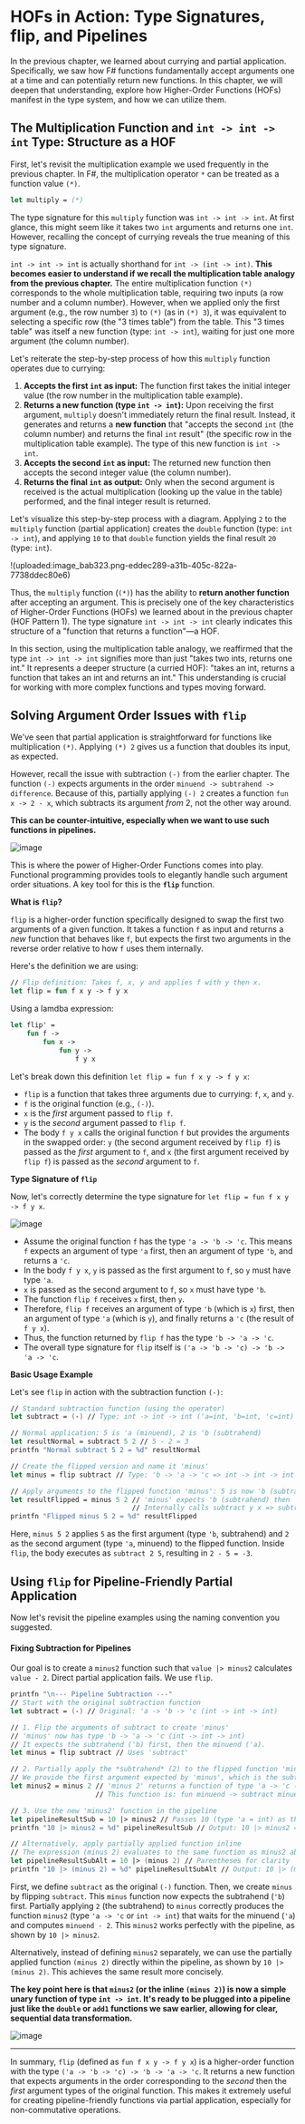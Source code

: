 # HOFs in Action: Type Signatures, flip, and Pipelines

In the previous chapter, we learned about currying and partial application. Specifically, we saw how F# functions fundamentally accept arguments one at a time and can potentially return new functions. In this chapter, we will deepen that understanding, explore how Higher-Order Functions (HOFs) manifest in the type system, and how we can utilize them.

## The Multiplication Function and `int -> int -> int` Type: Structure as a HOF

First, let's revisit the multiplication example we used frequently in the previous chapter. In F#, the multiplication operator `*` can be treated as a function value `(*)`.

```fsharp
let multiply = (*)
```

The type signature for this `multiply` function was `int -> int -> int`. At first glance, this might seem like it takes two `int` arguments and returns one `int`. However, recalling the concept of currying reveals the true meaning of this type signature.

`int -> int -> int` is actually shorthand for `int -> (int -> int)`. **This becomes easier to understand if we recall the multiplication table analogy from the previous chapter.** The entire multiplication function `(*)` corresponds to the whole multiplication table, requiring two inputs (a row number and a column number). However, when we applied only the first argument (e.g., the row number `3`) to `(*)` (as in `(*) 3`), it was equivalent to selecting a specific row (the "3 times table") from the table. This "3 times table" was itself a new function (type: `int -> int`), waiting for just one more argument (the column number).

Let's reiterate the step-by-step process of how this `multiply` function operates due to currying:

1.  **Accepts the first `int` as input:** The function first takes the initial integer value (the row number in the multiplication table example).
2.  **Returns a new function (type `int -> int`):** Upon receiving the first argument, `multiply` doesn't immediately return the final result. Instead, it generates and returns a **new function** that "accepts the second `int` (the column number) and returns the final `int` result" (the specific row in the multiplication table example). The type of this new function is `int -> int`.
3.  **Accepts the second `int` as input:** The returned new function then accepts the second integer value (the column number).
4.  **Returns the final `int` as output:** Only when the second argument is received is the actual multiplication (looking up the value in the table) performed, and the final integer result is returned.

Let's visualize this step-by-step process with a diagram. Applying `2` to the `multiply` function (partial application) creates the `double` function (type: `int -> int`), and applying `10` to that `double` function yields the final result `20` (type: `int`).

!(uploaded:image_bab323.png-eddec289-a31b-405c-822a-7738ddec80e6)

Thus, the `multiply` function (`(*)`) has the ability to **return another function** after accepting an argument. This is precisely one of the key characteristics of Higher-Order Functions (HOFs) we learned about in the previous chapter (HOF Pattern 1). The type signature `int -> int -> int` clearly indicates this structure of a "function that returns a function"—a HOF.

In this section, using the multiplication table analogy, we reaffirmed that the type `int -> int -> int` signifies more than just "takes two ints, returns one int." It represents a deeper structure (a curried HOF): "takes an int, returns a function that takes an int and returns an int." This understanding is crucial for working with more complex functions and types moving forward.

## Solving Argument Order Issues with `flip`

We've seen that partial application is straightforward for functions like multiplication `(*)`. Applying `(*) 2` gives us a function that doubles its input, as expected.

However, recall the issue with subtraction `(-)` from the earlier chapter. The function `(-)` expects arguments in the order `minuend -> subtrahend -> difference`. Because of this, partially applying `(-) 2` creates a function `fun x -> 2 - x`, which subtracts its argument *from* 2, not the other way around.

**This can be counter-intuitive, especially when we want to use such functions in pipelines.**

![image](https://raw.githubusercontent.com/ken-okabe/web-images5/main/img_1744496329575.png)

This is where the power of Higher-Order Functions comes into play. Functional programming provides tools to elegantly handle such argument order situations. A key tool for this is the **`flip`** function.

**What is `flip`?**

`flip` is a higher-order function specifically designed to swap the first two arguments of a given function. It takes a function `f` as input and returns a *new* function that behaves like `f`, but expects the first two arguments in the reverse order relative to how `f` uses them internally.

Here's the definition we are using:

```fsharp
// Flip definition: Takes f, x, y and applies f with y then x.
let flip = fun f x y -> f y x
```

Using a lamdba expression:

```fsharp
let flip' =
    fun f ->
        fun x ->
            fun y ->
                f y x
```

Let's break down this definition `let flip = fun f x y -> f y x`:

- `flip` is a function that takes three arguments due to currying: `f`, `x`, and `y`.
- `f` is the original function (e.g., `(-)`).
- `x` is the *first* argument passed to `flip f`.
- `y` is the *second* argument passed to `flip f`.
- The body `f y x` calls the original function `f` but provides the arguments in the swapped order: `y` (the second argument received by `flip f`) is passed as the *first* argument to `f`, and `x` (the first argument received by `flip f`) is passed as the *second* argument to `f`.

**Type Signature of `flip`**

Now, let's correctly determine the type signature for `let flip = fun f x y -> f y x`.

![image](https://raw.githubusercontent.com/ken-okabe/web-images5/main/img_1745147306999.png)

- Assume the original function `f` has the type `'a -> 'b -> 'c`. This means `f` expects an argument of type `'a` first, then an argument of type `'b`, and returns a `'c`.
- In the body `f y x`, `y` is passed as the first argument to `f`, so `y` must have type `'a`.
- `x` is passed as the second argument to `f`, so `x` must have type `'b`.
- The function `flip f` receives `x` first, then `y`.
- Therefore, `flip f` receives an argument of type `'b` (which is `x`) first, then an argument of type `'a` (which is `y`), and finally returns a `'c` (the result of `f y x`).
- Thus, the function returned by `flip f` has the type `'b -> 'a -> 'c`.
- The overall type signature for `flip` itself is `('a -> 'b -> 'c) -> 'b -> 'a -> 'c`.

**Basic Usage Example**

Let's see `flip` in action with the subtraction function `(-)`:

```fsharp
// Standard subtraction function (using the operator)
let subtract = (-) // Type: int -> int -> int ('a=int, 'b=int, 'c=int)

// Normal application: 5 is 'a (minuend), 2 is 'b (subtrahend)
let resultNormal = subtract 5 2 // 5 - 2 = 3
printfn "Normal subtract 5 2 = %d" resultNormal

// Create the flipped version and name it 'minus' 
let minus = flip subtract // Type: 'b -> 'a -> 'c => int -> int -> int

// Apply arguments to the flipped function 'minus': 5 is now 'b (subtrahend), 2 is 'a (minuend)
let resultFlipped = minus 5 2 // 'minus' expects 'b (subtrahend) then 'a (minuend)
                              // Internally calls subtract y x => subtract 2 5 => 2 - 5 = -3
printfn "Flipped minus 5 2 = %d" resultFlipped
```

Here, `minus 5 2` applies `5` as the first argument (type `'b`, subtrahend) and `2` as the second argument (type `'a`, minuend) to the flipped function. Inside `flip`, the body executes as `subtract 2 5`, resulting in `2 - 5 = -3`.

## Using `flip` for Pipeline-Friendly Partial Application

Now let's revisit the pipeline examples using the naming convention you suggested.

#### Fixing Subtraction for Pipelines

Our goal is to create a `minus2` function such that `value |> minus2` calculates `value - 2`. Direct partial application fails. We use `flip`.

```fsharp
printfn "\n--- Pipeline Subtraction ---"
// Start with the original subtraction function
let subtract = (-) // Original: 'a -> 'b -> 'c (int -> int -> int)

// 1. Flip the arguments of subtract to create 'minus'
// 'minus' now has type 'b -> 'a -> 'c (int -> int -> int)
// It expects the subtrahend ('b) first, then the minuend ('a).
let minus = flip subtract // Uses 'subtract'

// 2. Partially apply the *subtrahend* (2) to the flipped function 'minus'.
// We provide the first argument expected by 'minus', which is the subtrahend (type 'b = int).
let minus2 = minus 2 // 'minus 2' returns a function of type 'a -> 'c (int -> int)
                     // This function is: fun minuend -> subtract minuend 2 => fun x -> x - 2

// 3. Use the new 'minus2' function in the pipeline
let pipelineResultSub = 10 |> minus2 // Passes 10 (type 'a = int) as the minuend
printfn "10 |> minus2 = %d" pipelineResultSub // Output: 10 |> minus2 = 8

// Alternatively, apply partially applied function inline
// The expression (minus 2) evaluates to the same function as minus2 above.
let pipelineResultSubAlt = 10 |> (minus 2) // Parentheses for clarity
printfn "10 |> (minus 2) = %d" pipelineResultSubAlt // Output: 10 |> (minus 2) = 8
```

First, we define `subtract` as the original `(-)` function. Then, we create `minus` by flipping `subtract`. This `minus` function now expects the subtrahend (`'b`) first. Partially applying `2` (the subtrahend) to `minus` correctly produces the function `minus2` (type `'a -> 'c` or `int -> int`) that waits for the minuend (`'a`) and computes `minuend - 2`. This `minus2` works perfectly with the pipeline, as shown by `10 |> minus2`.

Alternatively, instead of defining `minus2` separately, we can use the partially applied function `(minus 2)` directly within the pipeline, as shown by `10 |> (minus 2)`. This achieves the same result more concisely.

**The key point here is that `minus2` (or the inline `(minus 2)`) is now a simple unary function of type `int -> int`. It's ready to be plugged into a pipeline just like the `double` or `add1` functions we saw earlier, allowing for clear, sequential data transformation.**

![image](https://raw.githubusercontent.com/ken-okabe/web-images5/main/img_1745151316464.png)

---

In summary, `flip` (defined as `fun f x y -> f y x`) is a higher-order function with the type `('a -> 'b -> 'c) -> 'b -> 'a -> 'c`. It returns a new function that expects arguments in the order corresponding to the *second* then the *first* argument types of the original function. This makes it extremely useful for creating pipeline-friendly functions via partial application, especially for non-commutative operations.